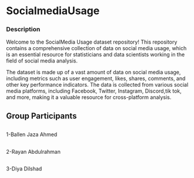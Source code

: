 # SocialmediaUsage
### Description
Welcome to the SocialMedia Usage dataset repository! This repository contains a comprehensive collection of data on social media usage, which is an essential resource for statisticians and data scientists working in the field of social media analysis.

The dataset is made up of a vast amount of data on social media usage, including metrics such as user engagement, likes, shares, comments, and other key performance indicators. The data is collected from various social media platforms, including Facebook, Twitter, Instagram, Discord,tik tok, and more, making it a valuable resource for cross-platform analysis.

## Group Participants 
##
1-Ballen Jaza Ahmed
##
2-Rayan Abdulrahman
##
3-Diya Dilshad
